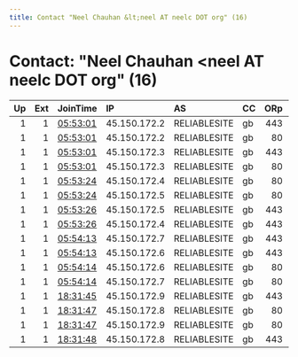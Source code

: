 ```yaml
---
title: Contact "Neel Chauhan &lt;neel AT neelc DOT org" (16)
---
```


# Contact: "Neel Chauhan &lt;neel AT neelc DOT org" (16)

|   Up |   Ext | JoinTime                                                                                              | IP           | AS           | CC   |   ORp |   Dirp | OS   | Version   | Nickname   |   eFamMembers |
|-----:|------:|:------------------------------------------------------------------------------------------------------|:-------------|:-------------|:-----|------:|-------:|:-----|:----------|:-----------|--------------:|
|    1 |     1 | [05:53:01](https://nusenu.github.io/OrNetStats/w/relay/0F31BD8629B56227033BFCA49F680F857B48D2F0.html) | 45.150.172.2 | RELIABLESITE | gb   |   443 |      0 | BSD  | 0.4.7.10  | QeruExitA  |            20 |
|    1 |     1 | [05:53:01](https://nusenu.github.io/OrNetStats/w/relay/16353C52C63A893081F75CC91C17AEAAA082CF71.html) | 45.150.172.2 | RELIABLESITE | gb   |    80 |      0 | BSD  | 0.4.7.10  | QeruExitB  |            20 |
|    1 |     1 | [05:53:01](https://nusenu.github.io/OrNetStats/w/relay/6C4940F6586F38C1702DE1C77F74400F86D4DEF4.html) | 45.150.172.3 | RELIABLESITE | gb   |   443 |      0 | BSD  | 0.4.7.10  | QeruExitC  |            20 |
|    1 |     1 | [05:53:01](https://nusenu.github.io/OrNetStats/w/relay/833881002D92A2A8FD5E02E86C8C5A9F367EEF0D.html) | 45.150.172.3 | RELIABLESITE | gb   |    80 |      0 | BSD  | 0.4.7.10  | QeruExitD  |            20 |
|    1 |     1 | [05:53:24](https://nusenu.github.io/OrNetStats/w/relay/5C64FA3F36CE2340420FAC34352CA985D15219F2.html) | 45.150.172.4 | RELIABLESITE | gb   |    80 |      0 | BSD  | 0.4.7.10  | QeruExitF  |            20 |
|    1 |     1 | [05:53:24](https://nusenu.github.io/OrNetStats/w/relay/5F0EEAB16ED7CE94168C712DA86C502C6FF92C02.html) | 45.150.172.5 | RELIABLESITE | gb   |    80 |      0 | BSD  | 0.4.7.10  | QeruExitH  |            20 |
|    1 |     1 | [05:53:26](https://nusenu.github.io/OrNetStats/w/relay/2674B4F5D1357789C0DD8A314AE840B7BF322FC8.html) | 45.150.172.5 | RELIABLESITE | gb   |   443 |      0 | BSD  | 0.4.7.10  | QeruExitG  |            20 |
|    1 |     1 | [05:53:26](https://nusenu.github.io/OrNetStats/w/relay/FDE4419F0D8D1FE06103EBDF75256FC98974B6A3.html) | 45.150.172.4 | RELIABLESITE | gb   |   443 |      0 | BSD  | 0.4.7.10  | QeruExitE  |            20 |
|    1 |     1 | [05:54:13](https://nusenu.github.io/OrNetStats/w/relay/210C85FB6ECEF327D34AA0CCBA5F3C0F473FA117.html) | 45.150.172.7 | RELIABLESITE | gb   |   443 |      0 | BSD  | 0.4.7.10  | QeruExitK  |            20 |
|    1 |     1 | [05:54:13](https://nusenu.github.io/OrNetStats/w/relay/3D6DD92E8C73B731343F2323FD56DB0289310304.html) | 45.150.172.6 | RELIABLESITE | gb   |   443 |      0 | BSD  | 0.4.7.10  | QeruExitI  |            20 |
|    1 |     1 | [05:54:14](https://nusenu.github.io/OrNetStats/w/relay/A69B88F25F962062BE88F5106864906AC6D17FFC.html) | 45.150.172.6 | RELIABLESITE | gb   |    80 |      0 | BSD  | 0.4.7.10  | QeruExitJ  |            20 |
|    1 |     1 | [05:54:14](https://nusenu.github.io/OrNetStats/w/relay/A6D07AB42F65974B8F2498BD13EE41637305DF01.html) | 45.150.172.7 | RELIABLESITE | gb   |    80 |      0 | BSD  | 0.4.7.10  | QeruExitL  |            20 |
|    1 |     1 | [18:31:45](https://nusenu.github.io/OrNetStats/w/relay/A24A1D80ABD69A72FD08B9D13829503BBE2D62F8.html) | 45.150.172.9 | RELIABLESITE | gb   |   443 |      0 | BSD  | 0.4.7.10  | QeruExitO  |            20 |
|    1 |     1 | [18:31:47](https://nusenu.github.io/OrNetStats/w/relay/7EC31EEFF205670A3B6D79D7967C1BB4ABB7D6FA.html) | 45.150.172.8 | RELIABLESITE | gb   |    80 |      0 | BSD  | 0.4.7.10  | QeruExitN  |            20 |
|    1 |     1 | [18:31:47](https://nusenu.github.io/OrNetStats/w/relay/9CCCE1668F14F8021CB8418850AFBBAE57DED9E6.html) | 45.150.172.9 | RELIABLESITE | gb   |    80 |      0 | BSD  | 0.4.7.10  | QeruExitP  |            20 |
|    1 |     1 | [18:31:48](https://nusenu.github.io/OrNetStats/w/relay/D802CF04DAF809CF018CD08954811F808E40299A.html) | 45.150.172.8 | RELIABLESITE | gb   |   443 |      0 | BSD  | 0.4.7.10  | QeruExitM  |            20 |
